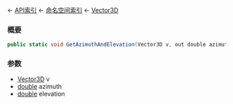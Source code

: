 ← [API索引](Api-Index) ← [命名空间索引](Namespace-Index) ← [Vector3D](VRageMath.Vector3D)

### 概要

```csharp
public static void GetAzimuthAndElevation(Vector3D v, out double azimuth, out double elevation)
```

### 参数

* [Vector3D](VRageMath.Vector3D) v
* [double](https://docs.microsoft.com/en-us/dotnet/api/System.Double?view=netframework-4.6) azimuth
* [double](https://docs.microsoft.com/en-us/dotnet/api/System.Double?view=netframework-4.6) elevation

